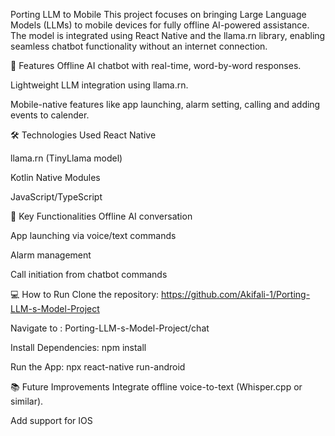 Porting LLM to Mobile
This project focuses on bringing Large Language Models (LLMs) to mobile devices for fully offline AI-powered assistance. The model is integrated using React Native and the llama.rn library, enabling seamless chatbot functionality without an internet connection.

🚀 Features
Offline AI chatbot with real-time, word-by-word responses.

Lightweight LLM integration using llama.rn.

Mobile-native features like app launching, alarm setting, calling and adding events to calender.

🛠️ Technologies Used
React Native

llama.rn (TinyLlama model)

Kotlin Native Modules

JavaScript/TypeScript

📱 Key Functionalities
Offline AI conversation

App launching via voice/text commands

Alarm management

Call initiation from chatbot commands

💻 How to Run
Clone the repository: https://github.com/Akifali-1/Porting-LLM-s-Model-Project

Navigate to : Porting-LLM-s-Model-Project/chat

Install Dependencies: npm install

Run the App: npx react-native run-android


📚 Future Improvements
Integrate offline voice-to-text (Whisper.cpp or similar).

Add support for IOS
